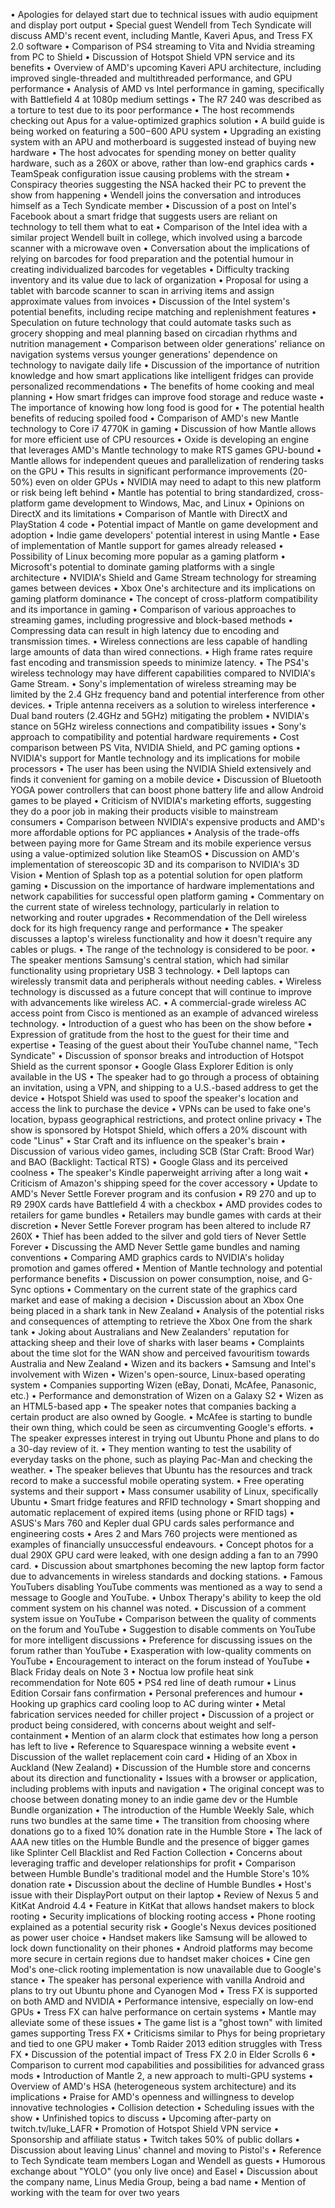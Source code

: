 • Apologies for delayed start due to technical issues with audio equipment and display port output
• Special guest Wendell from Tech Syndicate will discuss AMD's recent event, including Mantle, Kaveri Apus, and Tress FX 2.0 software
• Comparison of PS4 streaming to Vita and Nvidia streaming from PC to Shield
• Discussion of Hotspot Shield VPN service and its benefits
• Overview of AMD's upcoming Kaveri APU architecture, including improved single-threaded and multithreaded performance, and GPU performance
• Analysis of AMD vs Intel performance in gaming, specifically with Battlefield 4 at 1080p medium settings
• The R7 240 was described as a torture to test due to its poor performance
• The host recommends checking out Apus for a value-optimized graphics solution
• A build guide is being worked on featuring a $500-$600 APU system
• Upgrading an existing system with an APU and motherboard is suggested instead of buying new hardware
• The host advocates for spending money on better quality hardware, such as a 260X or above, rather than low-end graphics cards
• TeamSpeak configuration issue causing problems with the stream
• Conspiracy theories suggesting the NSA hacked their PC to prevent the show from happening
• Wendell joins the conversation and introduces himself as a Tech Syndicate member
• Discussion of a post on Intel's Facebook about a smart fridge that suggests users are reliant on technology to tell them what to eat
• Comparison of the Intel idea with a similar project Wendell built in college, which involved using a barcode scanner with a microwave oven
• Conversation about the implications of relying on barcodes for food preparation and the potential humour in creating individualized barcodes for vegetables
• Difficulty tracking inventory and its value due to lack of organization
• Proposal for using a tablet with barcode scanner to scan in arriving items and assign approximate values from invoices
• Discussion of the Intel system's potential benefits, including recipe matching and replenishment features
• Speculation on future technology that could automate tasks such as grocery shopping and meal planning based on circadian rhythms and nutrition management
• Comparison between older generations' reliance on navigation systems versus younger generations' dependence on technology to navigate daily life
• Discussion of the importance of nutrition knowledge and how smart applications like intelligent fridges can provide personalized recommendations
• The benefits of home cooking and meal planning
• How smart fridges can improve food storage and reduce waste
• The importance of knowing how long food is good for
• The potential health benefits of reducing spoiled food
• Comparison of AMD's new Mantle technology to Core i7 4770K in gaming
• Discussion of how Mantle allows for more efficient use of CPU resources
• Oxide is developing an engine that leverages AMD's Mantle technology to make RTS games GPU-bound
• Mantle allows for independent queues and parallelization of rendering tasks on the GPU
• This results in significant performance improvements (20-50%) even on older GPUs
• NVIDIA may need to adapt to this new platform or risk being left behind
• Mantle has potential to bring standardized, cross-platform game development to Windows, Mac, and Linux
• Opinions on DirectX and its limitations
• Comparison of Mantle with DirectX and PlayStation 4 code
• Potential impact of Mantle on game development and adoption
• Indie game developers' potential interest in using Mantle
• Ease of implementation of Mantle support for games already released
• Possibility of Linux becoming more popular as a gaming platform
• Microsoft's potential to dominate gaming platforms with a single architecture
• NVIDIA's Shield and Game Stream technology for streaming games between devices
• Xbox One's architecture and its implications on gaming platform dominance
• The concept of cross-platform compatibility and its importance in gaming
• Comparison of various approaches to streaming games, including progressive and block-based methods
• Compressing data can result in high latency due to encoding and transmission times.
• Wireless connections are less capable of handling large amounts of data than wired connections.
• High frame rates require fast encoding and transmission speeds to minimize latency.
• The PS4's wireless technology may have different capabilities compared to NVIDIA's Game Stream.
• Sony's implementation of wireless streaming may be limited by the 2.4 GHz frequency band and potential interference from other devices.
• Triple antenna receivers as a solution to wireless interference
• Dual band routers (2.4GHz and 5GHz) mitigating the problem
• NVIDIA's stance on 5GHz wireless connections and compatibility issues
• Sony's approach to compatibility and potential hardware requirements
• Cost comparison between PS Vita, NVIDIA Shield, and PC gaming options
• NVIDIA's support for Mantle technology and its implications for mobile processors
• The user has been using the NVIDIA Shield extensively and finds it convenient for gaming on a mobile device
• Discussion of Bluetooth YOGA power controllers that can boost phone battery life and allow Android games to be played
• Criticism of NVIDIA's marketing efforts, suggesting they do a poor job in making their products visible to mainstream consumers
• Comparison between NVIDIA's expensive products and AMD's more affordable options for PC appliances
• Analysis of the trade-offs between paying more for Game Stream and its mobile experience versus using a value-optimized solution like SteamOS
• Discussion on AMD's implementation of stereoscopic 3D and its comparison to NVIDIA's 3D Vision
• Mention of Splash top as a potential solution for open platform gaming
• Discussion on the importance of hardware implementations and network capabilities for successful open platform gaming
• Commentary on the current state of wireless technology, particularly in relation to networking and router upgrades
• Recommendation of the Dell wireless dock for its high frequency range and performance
• The speaker discusses a laptop's wireless functionality and how it doesn't require any cables or plugs.
• The range of the technology is considered to be poor.
• The speaker mentions Samsung's central station, which had similar functionality using proprietary USB 3 technology.
• Dell laptops can wirelessly transmit data and peripherals without needing cables.
• Wireless technology is discussed as a future concept that will continue to improve with advancements like wireless AC.
• A commercial-grade wireless AC access point from Cisco is mentioned as an example of advanced wireless technology.
• Introduction of a guest who has been on the show before
• Expression of gratitude from the host to the guest for their time and expertise
• Teasing of the guest about their YouTube channel name, "Tech Syndicate"
• Discussion of sponsor breaks and introduction of Hotspot Shield as the current sponsor
• Google Glass Explorer Edition is only available in the US
• The speaker had to go through a process of obtaining an invitation, using a VPN, and shipping to a U.S.-based address to get the device
• Hotspot Shield was used to spoof the speaker's location and access the link to purchase the device
• VPNs can be used to fake one's location, bypass geographical restrictions, and protect online privacy
• The show is sponsored by Hotspot Shield, which offers a 20% discount with code "Linus"
• Star Craft and its influence on the speaker's brain
• Discussion of various video games, including SCB (Star Craft: Brood War) and BAO (Backlight: Tactical RTS)
• Google Glass and its perceived coolness
• The speaker's Kindle paperweight arriving after a long wait
• Criticism of Amazon's shipping speed for the cover accessory
• Update to AMD's Never Settle Forever program and its confusion
• R9 270 and up to R9 290X cards have Battlefield 4 with a checkbox
• AMD provides codes to retailers for game bundles
• Retailers may bundle games with cards at their discretion
• Never Settle Forever program has been altered to include R7 260X
• Thief has been added to the silver and gold tiers of Never Settle Forever
• Discussing the AMD Never Settle game bundles and naming conventions
• Comparing AMD graphics cards to NVIDIA's holiday promotion and games offered
• Mention of Mantle technology and potential performance benefits
• Discussion on power consumption, noise, and G-Sync options
• Commentary on the current state of the graphics card market and ease of making a decision
• Discussion about an Xbox One being placed in a shark tank in New Zealand
• Analysis of the potential risks and consequences of attempting to retrieve the Xbox One from the shark tank
• Joking about Australians and New Zealanders' reputation for attacking sheep and their love of sharks with laser beams
• Complaints about the time slot for the WAN show and perceived favouritism towards Australia and New Zealand
• Wizen and its backers
• Samsung and Intel's involvement with Wizen
• Wizen's open-source, Linux-based operating system
• Companies supporting Wizen (eBay, Donati, McAfee, Panasonic, etc.)
• Performance and demonstration of Wizen on a Galaxy S2
• Wizen as an HTML5-based app
• The speaker notes that companies backing a certain product are also owned by Google.
• McAfee is starting to bundle their own thing, which could be seen as circumventing Google's efforts.
• The speaker expresses interest in trying out Ubuntu Phone and plans to do a 30-day review of it.
• They mention wanting to test the usability of everyday tasks on the phone, such as playing Pac-Man and checking the weather.
• The speaker believes that Ubuntu has the resources and track record to make a successful mobile operating system.
• Free operating systems and their support
• Mass consumer usability of Linux, specifically Ubuntu
• Smart fridge features and RFID technology
• Smart shopping and automatic replacement of expired items (using phone or RFID tags)
• ASUS's Mars 760 and Kepler dual GPU cards sales performance and engineering costs
• Ares 2 and Mars 760 projects were mentioned as examples of financially unsuccessful endeavours.
• Concept photos for a dual 290X GPU card were leaked, with one design adding a fan to an 7990 card.
• Discussion about smartphones becoming the new laptop form factor due to advancements in wireless standards and docking stations.
• Famous YouTubers disabling YouTube comments was mentioned as a way to send a message to Google and YouTube.
• Unbox Therapy's ability to keep the old comment system on his channel was noted.
• Discussion of a comment system issue on YouTube
• Comparison between the quality of comments on the forum and YouTube
• Suggestion to disable comments on YouTube for more intelligent discussions
• Preference for discussing issues on the forum rather than YouTube
• Exasperation with low-quality comments on YouTube
• Encouragement to interact on the forum instead of YouTube
• Black Friday deals on Note 3
• Noctua low profile heat sink recommendation for Note 605
• PS4 red line of death rumour
• Linus Edition Corsair fans confirmation
• Personal preferences and humour
• Hooking up graphics card cooling loop to AC during winter
• Metal fabrication services needed for chiller project
• Discussion of a project or product being considered, with concerns about weight and self-containment
• Mention of an alarm clock that estimates how long a person has left to live
• Reference to Squarespace winning a website event
• Discussion of the wallet replacement coin card
• Hiding of an Xbox in Auckland (New Zealand)
• Discussion of the Humble store and concerns about its direction and functionality
• Issues with a browser or application, including problems with inputs and navigation
• The original concept was to choose between donating money to an indie game dev or the Humble Bundle organization
• The introduction of the Humble Weekly Sale, which runs two bundles at the same time
• The transition from choosing where donations go to a fixed 10% donation rate in the Humble Store
• The lack of AAA new titles on the Humble Bundle and the presence of bigger games like Splinter Cell Blacklist and Red Faction Collection
• Concerns about leveraging traffic and developer relationships for profit
• Comparison between Humble Bundle's traditional model and the Humble Store's 10% donation rate
• Discussion about the decline of Humble Bundles
• Host's issue with their DisplayPort output on their laptop
• Review of Nexus 5 and KitKat Android 4.4
• Feature in KitKat that allows handset makers to block rooting
• Security implications of blocking rooting access
• Phone rooting explained as a potential security risk
• Google's Nexus devices positioned as power user choice
• Handset makers like Samsung will be allowed to lock down functionality on their phones
• Android platforms may become more secure in certain regions due to handset maker choices
• Cine gen Mod's one-click rooting implementation is now unavailable due to Google's stance
• The speaker has personal experience with vanilla Android and plans to try out Ubuntu phone and Cyanogen Mod
• Tress FX is supported on both AMD and NVIDIA
• Performance intensive, especially on low-end GPUs
• Tress FX can halve performance on certain systems
• Mantle may alleviate some of these issues
• The game list is a "ghost town" with limited games supporting Tress FX
• Criticisms similar to Phys for being proprietary and tied to one GPU maker
• Tomb Raider 2013 edition struggles with Tress FX
• Discussion of the potential impact of Tress FX 2.0 in Elder Scrolls 6
• Comparison to current mod capabilities and possibilities for advanced grass mods
• Introduction of Mantle 2, a new approach to multi-GPU systems
• Overview of AMD's HSA (heterogeneous system architecture) and its implications
• Praise for AMD's openness and willingness to develop innovative technologies
• Collision detection
• Scheduling issues with the show
• Unfinished topics to discuss
• Upcoming after-party on twitch.tv/luke_LAFR
• Promotion of Hotspot Shield VPN service
• Sponsorship and affiliate status
• Twitch takes 50% of public dollars
• Discussion about leaving Linus' channel and moving to Pistol's
• Reference to Tech Syndicate team members Logan and Wendell as guests
• Humorous exchange about "YOLO" (you only live once) and Easel
• Discussion about the company name, Linus Media Group, being a bad name
• Mention of working with the team for over two years